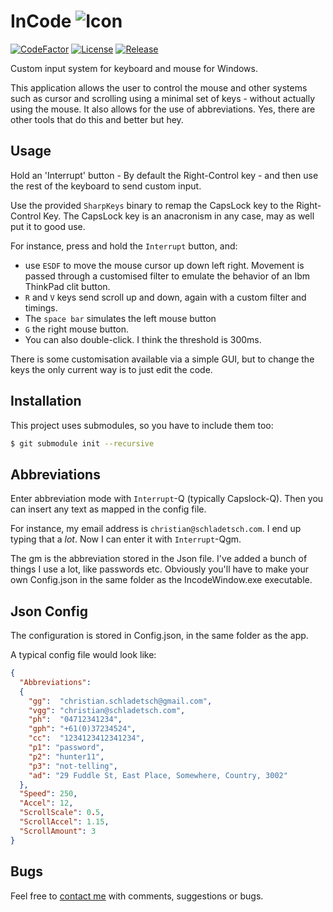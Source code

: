 # InCode ![Icon](Doc/Logo.png "Incode Logo")
[![CodeFactor](https://www.codefactor.io/repository/github/cschladetsch/incode/badge)](https://www.codefactor.io/repository/github/cschladetsch/incode) [![License](https://img.shields.io/github/license/cschladetsch/incode.svg?label=License&maxAge=86400)](./LICENSE) [![Release](https://img.shields.io/github/release/cschladetsch/incode.svg?label=Release&maxAge=60)](https://github.com/cschladetsch/incode/releases/latest)

Custom input system for keyboard and mouse for Windows.

This application allows the user to control the mouse and other systems such as cursor and scrolling using a minimal set of keys - without actually using the mouse. It also allows for the use of abbreviations. Yes, there are other tools that do this and better but hey.

## Usage
Hold an 'Interrupt' button - By default the Right-Control key - and then use the rest of the keyboard to send custom input.

Use the provided `SharpKeys` binary to remap the CapsLock key to the Right-Control Key. The CapsLock key is an anacronism in any case, may as well put it to good use.

For instance, press and hold the `Interrupt` button, and:
* use `ESDF` to move the mouse cursor up down left right. Movement is passed through a customised filter to emulate the behavior of an Ibm ThinkPad clit button.  
* `R` and `V` keys send scroll up and down, again with a custom filter and timings. 
* The `space bar` simulates the left mouse button
* `G` the right mouse button.
* You can also double-click. I think the threshold is 300ms.

There is some customisation available via a simple GUI, but to change the keys the only current way is to just edit the code.

## Installation
This project uses submodules, so you have to include them too:
```bash
$ git submodule init --recursive
```

## Abbreviations
Enter abbreviation mode with `Interrupt`-Q (typically Capslock-Q). Then you can insert any text as mapped in the config file.

For instance, my email address is `christian@schladetsch.com`. I end up typing that a *lot*. Now I can enter it with `Interrupt`-Qgm.

The gm is the abbreviation stored in the Json file. I've added a bunch of things I use a lot, like passwords etc. Obviously you'll have to make your own Config.json in the same folder as the IncodeWindow.exe executable.

## Json Config
The configuration is stored in Config.json, in the same folder as the app.

A typical config file would look like:

```json
{
  "Abbreviations":
  {
    "gg":  "christian.schladetsch@gmail.com",
    "vgg": "christian@schladetsch.com",
    "ph":  "04712341234",
    "gph": "+61(0)37234524",
    "cc":  "1234123412341234",
    "p1": "password",
    "p2": "hunter11",
    "p3": "not-telling",
    "ad": "29 Fuddle St, East Place, Somewhere, Country, 3002"
  },
  "Speed": 250,
  "Accel": 12,
  "ScrollScale": 0.5,
  "ScrollAccel": 1.15,
  "ScrollAmount": 3
}

```

## Bugs
Feel free to [contact me](mailto:christian@schladetsch.com) with comments, suggestions or bugs.

